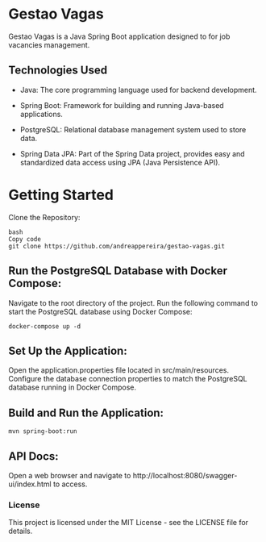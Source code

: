 # Gestao Vagas
Gestao Vagas is a Java Spring Boot application designed to for job vacancies management.

## Technologies Used
- Java: The core programming language used for backend development.

- Spring Boot: Framework for building and running Java-based applications.

- PostgreSQL: Relational database management system used to store data.

- Spring Data JPA: Part of the Spring Data project, provides easy and standardized data access using JPA (Java Persistence API).


# Getting Started
Clone the Repository:
```
bash
Copy code
git clone https://github.com/andreappereira/gestao-vagas.git
```
## Run the PostgreSQL Database with Docker Compose:

Navigate to the root directory of the project.
Run the following command to start the PostgreSQL database using Docker Compose:
```
docker-compose up -d
```
## Set Up the Application:

Open the application.properties file located in src/main/resources.
Configure the database connection properties to match the PostgreSQL database running in Docker Compose.

## Build and Run the Application:
```
mvn spring-boot:run
```
## API Docs:
Open a web browser and navigate to http://localhost:8080/swagger-ui/index.html to access.

<!-- ## Access the Application:
Open a web browser and navigate to http://localhost:8080 to access the application. -->

### License
This project is licensed under the MIT License - see the LICENSE file for details.
